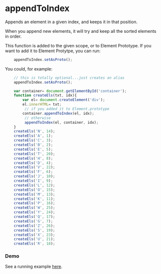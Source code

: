 appendToIndex
=============

Appends an element in a given index, and keeps it in that position.

When you append new elements, it will try and keep all the sorted elements
in order.

This function is added to the given scope, or to Element Prototype.
If you want to add it to Element Protytpe, you can run:

```javascript
    appendToIndex.setAsProto();
```

You could, for example:

```javascript
    // this is totally optional...just creates an alias
    appendToIndex.setAsProto();

    var container= document.getElementById('container');
    function createEls(txt, idx){
    	var el= document.createElement('div');
    	el.innerHTML= txt;
         // if you added it to Element.prototype
    	container.appendToIndex(el, idx);
         // otherwise
         appendToIndex(el, container, idx);
    }
    createEls('N', 14);
    createEls('A', 1);
    createEls('C', 3);
    createEls('B', 2);
    createEls('E', 5);
    createEls('T', 20);
    createEls('H', 8);
    createEls('D', 4);
    createEls('V', 22);
    createEls('F', 6);
    createEls('J', 10);
    createEls('I', 9);
    createEls('L', 12);
    createEls('O', 15);
    createEls('M', 13);
    createEls('K', 11);
    createEls('P', 16);
    createEls('W', 25);
    createEls('Y', 24);
    createEls('Q', 17);
    createEls('G', 7);
    createEls('Z', 26);
    createEls('S', 19);
    createEls('X', 23);
    createEls('U', 21);
    createEls('R', 18);
```

### Demo

See a running example [here](http://felipenmoura.github.io/appendToIndex/).